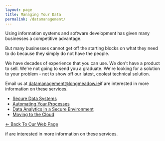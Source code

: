 ```yaml
---
layout: page
title: Managing Your Data
permalink: /datamanagement/
---
```


Using information systems and software development has given many businesses a competitive advantage.

But many businesses cannot get off the starting blocks on what they need to do because they simply do not have the people.

We have decades of experience that you can use. We don't have a product to sell. We're not going to send you a graduate. We're looking for a solution to your problem - not to show off our latest, coolest technical solution.

Email us at [datamanagement@longmeadow.ie](mailto:datamanagement@longmeadow.ie)if are interested in more information on these services.

* [Secure Data Systems](../services/securesystems)
* [Automating Your Processes](..//services/automating)
* [Data Analytics in a Secure Environment](../services/dataAnalytics)
* [Moving to the Cloud](../services/cloud)

[<- Back To Our Web Page](../.)

 if are interested in more information on these services.
